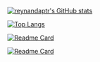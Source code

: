 [![reynandaptr's GitHub stats](https://github-readme-stats.vercel.app/api?username=reynandaptr&show_icons=true&hide_title=true&theme=dark&count_private=true&include_all_commits=true&card_width=500)](https://github.com/reynandaptr)

[![Top Langs](https://github-readme-stats.vercel.app/api/top-langs/?username=reynandaptr&langs_count=10&layout=compact&theme=dark&card_width=500)](https://github.com/reynandaptr)

[![Readme Card](https://github-readme-stats.vercel.app/api/pin/?username=reynandaptr&repo=vscode-ext-geojson-preview&theme=dark)](https://github.com/reynandaptr/vscode-ext-geojson-preview)

[![Readme Card](https://github-readme-stats.vercel.app/api/pin/?username=reynandaptr&repo=vscode-ext-geojson-preview&theme=dark)](https://github.com/reynandaptr/vscode-ext-geojson-preview)

